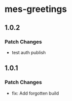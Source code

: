 # mes-greetings

## 1.0.2

### Patch Changes

- test auth publish

## 1.0.1

### Patch Changes

- fix: Add forgotten build
